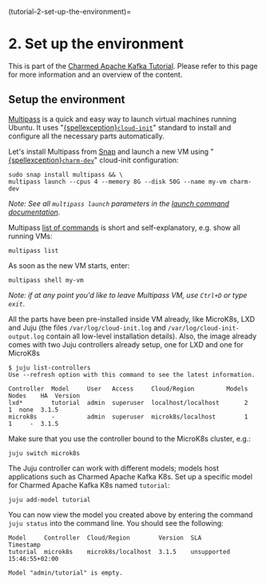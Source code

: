 (tutorial-2-set-up-the-environment)=
# 2. Set up the environment

This is part of the [Charmed Apache Kafka Tutorial](/). Please refer to this page for more information and an overview of the content.

## Setup the environment

[Multipass](https://multipass.run/) is a quick and easy way to launch virtual machines running Ubuntu. It uses "[{spellexception}`cloud-init`](https://cloud-init.io/)" standard to install and configure all the necessary parts automatically.

Let's install Multipass from [Snap](https://snapcraft.io/multipass) and launch a new VM using "[{spellexception}`charm-dev`](https://github.com/canonical/multipass-blueprints/blob/main/v1/charm-dev.yaml)" cloud-init configuration:

```shell
sudo snap install multipass && \
multipass launch --cpus 4 --memory 8G --disk 50G --name my-vm charm-dev
```

*Note: See all `multipass launch` parameters in the [launch command documentation](https://multipass.run/docs/launch-command)*.

Multipass [list of commands](https://multipass.run/docs/multipass-cli-commands) is short and self-explanatory, e.g. show all running VMs:

```shell
multipass list
```

As soon as the new VM starts, enter:

```shell
multipass shell my-vm
```

*Note: if at any point you'd like to leave Multipass VM, use `Ctrl+D` or type `exit`*.

All the parts have been pre-installed inside VM already, like MicroK8s, LXD and Juju (the files `/var/log/cloud-init.log` and `/var/log/cloud-init-output.log` contain all low-level installation details). 
Also, the image already comes with two Juju controllers already setup, one for LXD and one for MicroK8s

```shell
$ juju list-controllers
Use --refresh option with this command to see the latest information.

Controller  Model     User   Access     Cloud/Region         Models  Nodes    HA  Version
lxd*        tutorial  admin  superuser  localhost/localhost       2      1  none  3.1.5
microk8s    -         admin  superuser  microk8s/localhost        1      1     -  3.1.5
```

Make sure that you use the controller bound to the MicroK8s cluster, e.g.:

```shell
juju switch microk8s
```

The Juju controller can work with different models; models host applications such as Charmed Apache Kafka K8s. Set up a specific model for Charmed Apache Kafka K8s named `tutorial`:

```shell
juju add-model tutorial
```

You can now view the model you created above by entering the command `juju status` into the command line. You should see the following:

```
Model     Controller  Cloud/Region        Version  SLA          Timestamp
tutorial  microk8s    microk8s/localhost  3.1.5    unsupported  15:46:55+02:00

Model "admin/tutorial" is empty.
```

